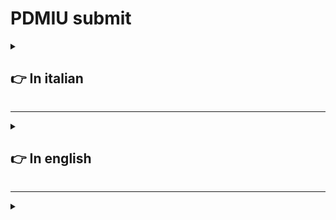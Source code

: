 # **PDMIU** submit

<details>
  <summary>

  ## 👉 In italian
    
  </summary>

  <details>
  <summary>

  ### _A._ Nome e numero di matricola
    
  </summary>

  - Francesco Rombaldoni
  - Matricola: 330130
  
</details>

<details>
  <summary>

  ### _B._ Titolo del progetto
    
  </summary>

  - Il titolo del progetto è: **PIVPN**
  
</details>

<details>
  <summary>

  ### _C._ Breve panoramica dell'idea di progetto e delle principali caratteristiche dell´applicazione
    
  </summary>

  - L'idea di progetto è quella di realizzare un'applicazione in [Flutter](https://flutter.dev/) che faciliti l'interazione con la "VPN" [PIVPN](https://www.pivpn.io/) siccome quest'ultima è interagibile solo tramite "riga di comando" e d'implementare
    delle funzionalità aggiuntive come la possibilità di disattivare un utente dopo una certa data.
  - L'applicazione sviluppata permette tramite interfaccia grafica d'interagire con [PIVPN](https://www.pivpn.io/)  creando, eliminando, abilitando e disabilitando gli utenti, permette di associare ad ogni utente una data d'inizio e di fine disattivando in automatico gli utenti che hanno superato la propria data di utilizzo.

    <br>
    
    L'applicazione possiede al centro una tabella dove vedere tutti gli utenti inseriti e il loro stato. 
  
</details>

<details>
  <summary>

  ### _D._ Panoramica della esperienza utente
    
  </summary>

#### Primo avvio
 Dopo aver impostato l'ambiente (seguendo la guida presente nella pagina principale) si può aprire l'applicazione, a questo punto l'operatore può solo aggiungere dei nuovi utenti, per fare questa operazione deve completare i tre campi di input che sono presenti nella parte alta dell'interfaccia.
  
  <details>
    <summary>

  _Guarda l'immagine_

  </summary>

  ![Fields](https://github.com/R0mb0/PIVPN_GUI/blob/main/Project_infos/Fields.png)

  </details><br>
  
  Dove il nome può essere una qualsiasi stringa, mentre le date devono essere necessarimente inserite in standard americano (anno-mese-giorno).<br>
  
  ##### ⚠️ Avvertenze

  - Per creare un utente sempre abilitato è sufficiente aggiungere un utente con il campo "End Date" molto remoto (Ex 2050-01-01)
  - La "data di fine" inserita deve essere sempre successiva alla data dell'inserimento dell'utente.
  - Non si possono aggiungere due utenti con lo stesso nome. 

  Una volta aver completato i campi, l'operatore deve premere sul pulsante "Add User" per aggiungere l'utente alla VPN.

  <details>
  <summary>

  _Guarda l'immagine_

  </summary>

  ![Add_User](https://github.com/R0mb0/PIVPN_GUI/blob/main/Project_infos/Add_user.png)

  </details>

  A questo punto in una finestra separata si aprirà un qr-code necessario per connettere la VPN, che l'operatore dovrà passare a chi è interessato a connettersi.

  <details>
  <summary>

  _Guarda l'immagine_

  </summary>

  ![qr-code](https://github.com/R0mb0/PIVPN_GUI/blob/main/Project_infos/qr-code.png)

  </details>

  Ogni volta che l'operatore esegue una operazione, i cambiamenti dello stato della memoria vengono salvati in automatico, anche per fare in modo che vi sia consistenza tra le informazioni di "PIVPN" e dell'interfaccia grafica.
  <br>
  Come si sarà sicuramente notato la tebella al centro dell'applicazione avrà acquisito un valore.

  <details>
    <summary>

  _Guarda l'immagine_

  </summary>

  ![Table_with_record](https://github.com/R0mb0/PIVPN_GUI/blob/main/Project_infos/Table_with_record.png)

  </details>

  A questo punto, l'operatore può scegliere se aggiungere un nuovo utente (seguendo le istruzioni precedenti) oppure di eseguire le ultime tre operazionni riportate dall'interfaccia.

  <details>
    <summary>

  _Guarda l'immagine_

  </summary>

  ![Buttons](https://github.com/R0mb0/PIVPN_GUI/blob/main/Project_infos/Buttons.png)

  </details>

  In questo caso, per queste ultime operazioni è necessario inserire nel campo apposito il nome dell'utente bersaglio (reperibile dalla tabella al centro) <br>

  ##### ⚠️ Avvertenze
  
  - Non si può abilitare un utente che è stato disabilitato perché è stata superata la propria data di fine servizio
  - Un utente per essere rigenerato dev'essere eliminato e riaggiunto con le date aggiornate

  Una volta che l'operatore ha terminato le operazioni,l'applicazione non deve essere chiusa in modo che il secondo thread all'interno del programma possa controllare una volta al giorno lo stato degli utenti. Nel caso in cui l'applicazione venisse chiusa, il controllo automatico non potrà essere effetuato e finchè il computer rimane acceso la VPN continuerà a funzionare. 

</details>

<details>
  <summary>

  ### _E._ Discussione della tecnologia
    
  </summary>

  <details>
  <summary>

  #### Librerie utilizzate nel progetto
    
  </summary>

- `package:flutter/material.dart` -> Libreria di default
- `dart:async` -> Libreria per la gestione dei thread
- `dart:isolate` -> Libreria per la gestione dei thread
- `dart:io` -> Libreria per interagire con i file di sistema
- `package:process_run/shell.dart` -> Libreria per interagire con la shell
- `dart:ffi` -> Libreria per allocare la memoria, utilizzata per allocare il thread
  
</details>

<details>
  <summary>

  #### La costruzione del database 
    
  </summary>

  Per salvare le informazioni degli utenti l'applicazione possiede una classe chiamata "database" che salva le informazioni in un "dizionario" che viene serializzato o deserializzato per il salvataggio delle informazioni sul disco. 

  ##### Struttura logica del dizionario

  ``` mermaid
  ---
 title: Logic structure of dictionary
 ---
 classDiagram

Dictionary <|-- User

class Dictionary{
  key: Name
  Value: User
}

class User{
        String name
        Date startDate
        Date endDate
        Boolean isEnabled 
    }
  ```

Il parametro `name` si ripete in questa struttura siccome è una chiave ma allo stesso tempo viene tenuto in memoria dentro la classe user, il motivo di questa condizione è per facilitare la serializzazione che è stata scritta a mano.

##### Processo di serializzazione

La serializzaione viene fatta scrivendo su file una riga fatta in questo modo per ogni utente: 

```
_key_ _name_ _startDate_ _endDate_ _isEnabled_
```

Per distinguere i vari parametri al momento della lettura si trasforma la riga in una lista utilizzando lo spazio come carattere di divisione e a quel punto ad ogni posizione degli elementi nella lista corrisponde un valore utile. Siccome la tasformazione dei parametri `starDate` e `endDate` in stringa comporta anche la stampa dell'orario, la stringa risultante è di questo tipo: 

```
Rombo Rombo 2025-10-01 00:00:00 2025-10-21 00:00:00 true
```

I valori utili sono quindi: 

```
[0] [1] [2] [4] [6]
```

  L'ultimo aggiornamento all'applicazione prevede che ad ogni operazione dell'utente, lo stato del database viene scritto sul disco 
  
</details>

<details>
  <summary>

  #### Gestione della interazione con la shell
    
  </summary>

Siccome "PIVPN" necessita delle riga di comando per essere amministrata, la sfida è stata quella di far in modo che l'applicazione potesse lanciare dei comandi da terminale, con il problema aggiuntivo che i comandi devono avere privilegi "sudo".
La procedura generale (secondo la documentazione di "Dart") per ottenere questo risultato è sufficiente usare la sintassi per lanciare i comandi da terminale senza particolare privilegi, disabilitando a livello di sistema la necessità di quei comandi di eseguire come "sudo".  
Pensando alla diffusione del software, non si è voluto intraprendere questa strada per la risoluzione del problema, ma si è preferito sviluppare la propria soluzione.  
Il paradigma pervede che l'applicazione richiami degli script (impostati precedentemente come eseguibili) in formato ".sh" e che quest'ultimi richiamino i privilegi "sudo". 

##### Sviluppo degli script 

Tutto gli script per funzionare necessitano di un file `password.sh` che al momento dell'installazione dell'applicazione deve essere creato dall'utente.   
Esempio del file: 

```shell
#!/bin/bash
PASSWORD = "your_sudo_password"
```

A questo punto la guida d'installazione dell'applicazione menziona l'esecuzione di uno script che rende eseguibili tutti gli script necessari per il corretto funzionamento dell'applicazione, qui di seguito riportato per la spiegazione. 

```shell
#!/bin/bash

# List of scripts to make executable
scripts=(
  "addUser.sh"
  "disableUser.sh"
  "enableUser.sh"
  "listUsers.sh"
  "removeUser.sh"
  "update.sh"
)

# Loop through each script and make it executable
for script in "${scripts[@]}"; do
  if [ -f "$script" ]; then
    chmod +x "$script"
    echo "Made $script executable."
  else
    echo "File $script does not exist."
  fi
done
```
Il funzionamento dello script è che data una lista con tutti i file da rendere eseguibili (nella stessa cartella dello script), si cicla la lista verificando l'esistenza dei file inseriti e solo dopo vengono modificate le proprietà di esecuzione 

Esempio di uno script eseguito dall'applicazione: 

```shell
#!/bin/bash

source ./password.sh

# Check if a parameter is provided
if [ -z "$1" ]; then
  echo "Usage: $0 <parameter>"
  exit 1
fi

# Use the parameter
param=$1
echo ${PASSWORD} | sudo -S pivpn -a -n $param

gnome-terminal -- bash -c "echo $param | sudo -S pivpn -qr; exec bash"

# Check if the command was successful
if [ $? -eq 0 ]; then
  echo "Command executed successfully."
else
  echo "Command failed."
  exit 1
fi
```

Questo script ha la funzione di aggiungere un utente alla VPN, il suo funzionamento può essere spiegato facilmente dividendolo in tre parti, dove nella prima parte viene controllato se l'applicazione ha passato un argomento, se si, viene lanciato il comando per aggiungere l'utente alla VPN e viene aperto il pannello con il qr-code di collegamento con il comando immediatamente successivo. L'ultima parte controlla se ci sono stati errori e riporta il risultato lanciando un "echo" che poi verrà raccolto proprio dalla funzione di "Dart" utilizzata per lanciare i comandi del terminale.
  
</details>

<details>
  <summary>

  #### La gestione del thread 
    
  </summary>

  Nell'applicazione viene lanciato un thred separato rispetto al thread principale, in modo che possa esistere una parte di codice che finché rimane aperta l'applicazione esegue un ciclo "While true" con una pasua di circa 24 ore, per controllare di gionro in gionro lo stato di tutti gli utenti registrati dall'operatore e nel caso in cui per qualcuno è stata superata la data di fine servizio, ques'ultimo verrà disabilitato in automatico. 

  ##### La classe del thread

```dart
class ThreadManager {
  bool _isRunning = false;
  Isolate? _isolate;
  ReceivePort? _receivePort;
  late StreamSubscription _subscription;

  void startThread(Function updateTable) {
    if (_isRunning) return;
    _isRunning = true;
    _receivePort = ReceivePort();
    _subscription = _receivePort!.listen((message) {
      if (message == 'update') {
        updateTable();
      }
    });
    Isolate.spawn(_threadEntry, _receivePort!.sendPort);
  }

  void stopThread() {
    if (!_isRunning) return;
    _isRunning = false;
    _isolate?.kill(priority: Isolate.immediate);
    _subscription.cancel();
    _receivePort?.close();
  }

  static void _threadEntry(SendPort sendPort) async {
    // My field to work 
    Mediator mediator = Mediator();

    bool isRunning = true;
    ReceivePort receivePort = ReceivePort();
    sendPort.send(receivePort.sendPort);
    bool isSomethingChanged = false;

    receivePort.listen((message) {
      if (message == 'stop') {
        isRunning = false;
        receivePort.close();
      }
    });

    while (isRunning) {
      mediator.GetAllUsers().forEach((value){
        if(value.isEnabled && DateTime.now().isAfter(value.endDate))
        {
          value.isEnabled = false; 
          isSomethingChanged = true;
        }
      });
      // write database only if necessary
      if(isSomethingChanged){
        mediator.SaveDatabase();
      }
      sendPort.send('update'); // Send update message to main isolate
      isSomethingChanged = false;
      await Future.delayed(Duration(seconds: 86400)); // delay for operations
    }
    print('Thread stopped.');
  }
}
```

Per il controllo del thread oltre ad usare una varaibile di stato, si usa un sistema di messaggi che in questo caso vengono inviati alla "porta del thread".   
Se il thread è stato invocato viene fatta una chiamata di sistema per metterlo in esecuzione (a questo punto il thread è già stato allocato a livello logico ma non è attivo) aggiornando successivamente lo stato dei messaggi. La medesima cosa viene fatta anche nel momento dell'interruzione del thread (che a livello logico rimarrà comunque allocato in memoria in attesa di ripartire).  
Al momento dell'esecuzione si eseguono i comando che sono dentro la funzione `_threadEntry()`, dove una volta aver ricontrollato lo stato del thread si procede ad avviare il ciclo "While true" che controlla lo stato degli utenti e se necessario li disabilita


  ##### Variabili del Thread

  ```dart
  // Fields to Manage Thread
  final ThreadManager _threadManager = ThreadManager();
  bool _isThreadRunning = false;
  ```

  ##### Funzioni per la gestione del thread

  ```dart
  void _startThread() {
    _threadManager.startThread(update_table);
    setState(() {
      _isThreadRunning = true;
    });
  }

  void _stopThread() {
    _threadManager.stopThread();
    setState(() {
      _isThreadRunning = false;
    });
  }
  ```

Queste funzioni vengoni usate dalla classe principale "main" per controllare il thread durante il flusso dell'applicazione, dove in questo caso specifico l'applicazione esegue il trhead dopo che ha ripristinato lo stato della memoria e chiude l'esecuzione del trhed poco prima di chiudersi dopo aver ricevuto il corrispettivo comando dall'operatore.

##### Dove il thread viene lanciato

```dart
void initState() {
    super.initState();
    WidgetsBinding.instance.addObserver(this);
    _startThread(); //<------------------------------- Start thread to manage users
    load_database();
  }
```

##### Dove il thread viene terminato

```dart
void _onWindowClose() {
    _stopThread();
    //mediator.SaveDatabase(); //<--------------------------------------------------------------------------------------------------------------------------------
  }
```
  
</details>
  
</details>
  
</details>



-----------------------------------------------------------------------------

<details>
  <summary>

  ## 👉 In english
    
  </summary>
</details>

-----------------------------------------------------------------------------


<details>
  <summary>

  ### 
    
  </summary>

  
  
</details>
